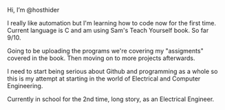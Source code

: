Hi, I’m @hosthider

I really like automation but I'm learning how to code now for the first time. Current language is C and am using Sam's Teach Yourself book. So far 9/10.

Going to be uploading the programs we're covering my "assigments" covered in the book. Then moving on to more projects afterwards. 

I need to start being serious about Github and programming as a whole so this is my attempt at starting in the world of Electrical and Computer Engineering. 

Currently in school for the 2nd time, long story, as an Electrical Engineer.
